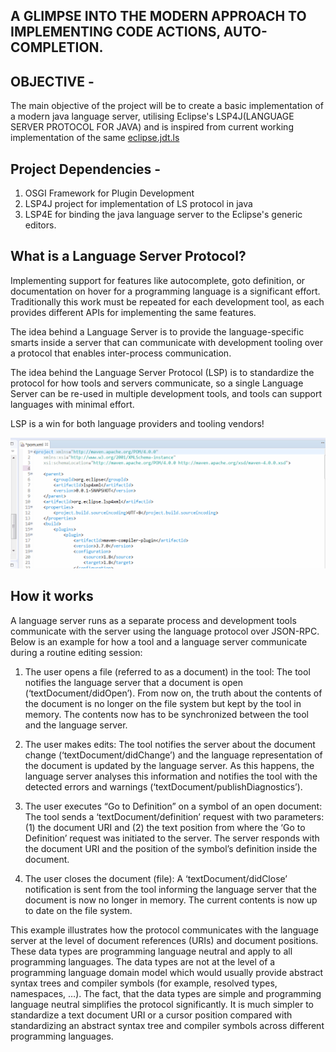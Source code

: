 ## A GLIMPSE INTO THE MODERN APPROACH TO IMPLEMENTING CODE ACTIONS, AUTO-COMPLETION.







## OBJECTIVE -
The main objective of the project will be to create a basic implementation of a modern java language server, utilising Eclipse's LSP4J(LANGUAGE SERVER PROTOCOL FOR JAVA) and
is inspired from current working implementation of the same [eclipse.jdt.ls](https://github.com/eclipse/eclipse.jdt.ls/)






## Project Dependencies -
1) OSGI Framework for Plugin Development
2) LSP4J project for implementation of LS protocol in java
3) LSP4E for binding the java language server to the Eclipse's generic editors.






## What is a Language Server Protocol?
Implementing support for features like autocomplete, goto definition, or documentation on hover for a programming language is a significant effort. Traditionally this work must be repeated for each development tool, as each provides different APIs for implementing the same features.

The idea behind a Language Server is to provide the language-specific smarts inside a server that can communicate with development tooling over a protocol that enables inter-process communication.

The idea behind the Language Server Protocol (LSP) is to standardize the protocol for how tools and servers communicate, so a single Language Server can be re-used in multiple development tools, and tools can support languages with minimal effort.

LSP is a win for both language providers and tooling vendors!


![Working of Language Server](https://github.com/yashTEF/java-ls/blob/main/LanguageServerDemo.gif)

## How it works

A language server runs as a separate process and development tools communicate with the server using the language protocol over JSON-RPC. Below is an example for how a tool and a language server communicate during a routine editing session:


 1)   The user opens a file (referred to as a document) in the tool: The tool notifies the language server that a document is open (‘textDocument/didOpen’). From now on, the truth about the contents of the document is no longer on the file system but kept by the tool in memory. The contents now has to be synchronized between the tool and the language server.

 2)  The user makes edits: The tool notifies the server about the document change (‘textDocument/didChange’) and the language representation of the document is updated by the language server. As this happens, the language server analyses this information and notifies the tool with the detected errors and warnings (‘textDocument/publishDiagnostics’).

 3)   The user executes “Go to Definition” on a symbol of an open document: The tool sends a ‘textDocument/definition’ request with two parameters: (1) the document URI and (2) the text position from where the ‘Go to Definition’ request was initiated to the server. The server responds with the document URI and the position of the symbol’s definition inside the document.

4)    The user closes the document (file): A ‘textDocument/didClose’ notification is sent from the tool informing the language server that the document is now no longer in memory. The current contents is now up to date on the file system.

This example illustrates how the protocol communicates with the language server at the level of document references (URIs) and document positions. These data types are programming language neutral and apply to all programming languages. The data types are not at the level of a programming language domain model which would usually provide abstract syntax trees and compiler symbols (for example, resolved types, namespaces, …). The fact, that the data types are simple and programming language neutral simplifies the protocol significantly. It is much simpler to standardize a text document URI or a cursor position compared with standardizing an abstract syntax tree and compiler symbols across different programming languages.


